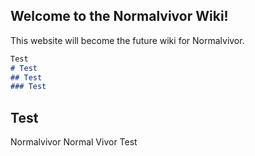 ## Welcome to the Normalvivor Wiki!

This website will become the future wiki for Normalvivor.

```markdown
Test
# Test
## Test
### Test
```

## Test
Normalvivor Normal Vivor Test
